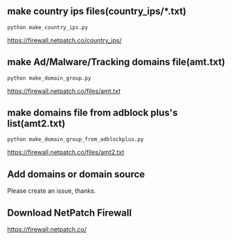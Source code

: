 ## make country ips files(country_ips/*.txt)


    python make_country_ips.py
    

<https://firewall.netpatch.co/country_ips/>

## make Ad/Malware/Tracking domains file(amt.txt)


    python make_domain_group.py
    

<https://firewall.netpatch.co/files/amt.txt>

## make domains file from adblock plus's list(amt2.txt)


    python make_domain_group_from_adblockplus.py
    

<https://firewall.netpatch.co/files/amt2.txt>

## Add domains or domain source

Please create an issue, thanks.

## Download NetPatch Firewall

<https://firewall.netpatch.co/>

